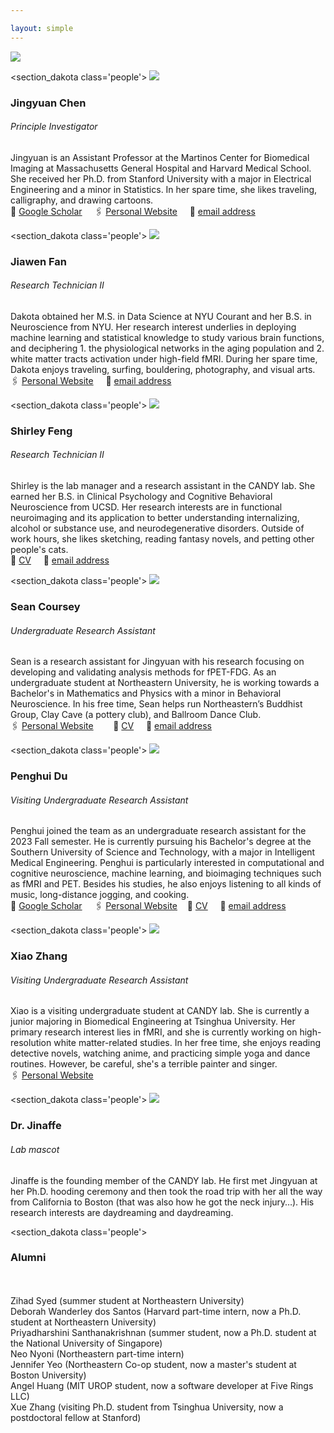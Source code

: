 ```yaml
---

layout: simple
---
```


<div class='logo'>
	<div class='logo-wrap'>
	<img src="/images/Labupdate0718.png" >
</div>
</div>


<section_dakota class='people'>
	<img src="/images/Jingyuan.png">
	<div class='text'> 
	<h3>Jingyuan Chen</h3>
	<h6><em>Principle Investigator</em></h6>
    <p1>Jingyuan is an Assistant Professor at the Martinos Center for Biomedical Imaging at Massachusetts General Hospital and Harvard Medical School. She received her Ph.D. from Stanford University with a major in Electrical Engineering and a minor in Statistics. In her spare time, she likes traveling, calligraphy, and drawing cartoons.<br> 
	📖  <a href = "https://scholar.google.com/citations?user=x2-XVPUAAAAJ&hl=en&oi=ao">Google Scholar</a>
    &nbsp;&nbsp;&nbsp;
	🖇  <a href = "https://sites.google.com/view/jingyuan-e-chen/about">Personal Website</a> &nbsp;&nbsp;&nbsp;
	📧 <a href = "mailto:jechen@mgh.harvard.edu">email address</a>
    </p1>
</div>
</section_dakota>



<section_dakota class='people'>
	<img src="/images/Dakota.png" >
<div class='text'> 
	<h3>Jiawen Fan</h3>
	<h6><em>Research Technician II</em></h6>
    <p1>Dakota obtained her M.S. in Data Science at NYU Courant and her B.S. in Neuroscience from NYU. Her research interest underlies in deploying machine learning and statistical knowledge to study various brain functions, and deciphering 1. the physiological networks in the aging population and 2. white matter tracts activation under high-field fMRI. During her spare time, Dakota enjoys traveling, surfing, bouldering, photography, and visual arts. <br> 
    	🖇  <a href = "https://dakotafan.github.io/Portfolio/">Personal Website</a> &nbsp;&nbsp;&nbsp;
	📧 <a href = "mailto:jfan0@mgh.harvard.edu">email address</a>
    </p1> 
</div>
</section_dakota>


<section_dakota class='people'>
	<img src="/images/shirley.png" >
<div class='text'> 
	<h3>Shirley Feng</h3>
	<h6><em>Research Technician II</em></h6>
    <p1>Shirley is the lab manager and a research assistant in the CANDY lab. She earned her B.S. in Clinical Psychology and Cognitive Behavioral Neuroscience from UCSD. Her research interests are in functional neuroimaging and its application to better understanding internalizing, alcohol or substance use, and neurodegenerative disorders. Outside of work hours, she likes sketching, reading fantasy novels, and petting other people's cats. <br> 
	📄  <a href= "https://www.jechenlab.com/assets/Shirley_CV.pdf">CV</a> &nbsp;&nbsp;&nbsp;
	📧 <a href = "mailto:sfeng3@mgh.harvard.edu">email address</a>
    </p1> 
</div>
</section_dakota>



<section_dakota class='people'>
	<img src="/images/Sean.png" >
	<div class='text'> 
	<h3>Sean Coursey</h3>
	<h6><em>Undergraduate Research Assistant</em></h6>
    <p1>Sean is a research assistant for Jingyuan with his research focusing on developing and validating analysis methods for fPET-FDG. As an undergraduate student at Northeastern University, he is working towards a Bachelor's in Mathematics and Physics with a minor in Behavioral Neuroscience. In his free time, Sean helps run Northeastern’s Buddhist Group, Clay Cave (a pottery club), and Ballroom Dance Club.<br> 
	🖇  <a href = "https://www.seancoursey.com/">Personal Website</a> &nbsp;&nbsp;
    &nbsp;&nbsp;&nbsp;
	📄  <a href= "https://drive.google.com/file/d/1gNcb_G67HjOkPChk0lYX44-ITdEf6wLM/view">CV</a> &nbsp;&nbsp;&nbsp;
	📧 <a href = "mailto:SCOURSEY@mgh.harvard.edu">email address</a>
    </p1> 
</div>
</section_dakota>


<section_dakota class='people'>
	<img src="/images/Penghui.png" >
<div class='text'> 
	<h3>Penghui Du</h3>
	<h6><em>Visiting Undergraduate Research Assistant</em></h6>
    <p1>Penghui joined the team as an undergraduate research assistant for the 2023 Fall semester. He is currently pursuing his Bachelor's degree at the Southern University of Science and Technology, with a major in Intelligent Medical Engineering. Penghui is particularly interested in computational and cognitive neuroscience, machine learning, and bioimaging techniques such as fMRI and PET. Besides his studies, he also enjoys listening to all kinds of music, long-distance jogging, and cooking.<br> 
	📖  <a href = "https://scholar.google.com/citations?hl=zh-CN&user=RMFYKDYAAAAJ&view_op=list_works&gmla=ABEO0YpFxJq8w-fxYbaoNpDQh90oNAkj7t9EYk-ip4E_TzYhk62QxTuIRPomkLY1YLSSnY9Bbfts6MivJ5oLLy2vx5ZefZdSpexTZVX5ibI">Google Scholar</a>
    &nbsp;&nbsp;&nbsp;
	🖇  <a href = "https://penghui-du.com/">Personal Website</a>&nbsp;&nbsp;&nbsp;
	📄  <a href= "https://penghui-du.com/uploads/resume.pdf">CV</a> &nbsp;&nbsp;&nbsp;
	📧 <a href = "mailto:pedu@mgh.harvard.edu">email address</a>
    </p1> 
</div>
</section_dakota>

<section_dakota class='people'>
	<img src="/images/XiaoZhang.png" >
<div class='text'> 
	<h3>Xiao Zhang</h3>
	<h6><em>Visiting Undergraduate Research Assistant</em></h6>
    <p1>Xiao is a visiting undergraduate student at CANDY lab. She is currently a junior majoring in Biomedical Engineering at Tsinghua University. Her primary research interest lies in fMRI, and she is currently working on high-resolution white matter-related studies. In her free time, she enjoys reading detective novels, watching anime, and practicing simple yoga and dance routines. However, be careful, she's a terrible painter and singer. <br> 
    	🖇  <a href = "https://xzy-xyz.github.io/">Personal Website</a>
    </p1> 
</div>
</section_dakota>

<section_dakota class='people'>
	<img src="/images/giraffe.png" >
<div class='text'> 
	<h3>Dr. Jinaffe</h3>
	<h6><em>Lab mascot</em></h6>
    <p1>Jinaffe is the founding member of the CANDY lab. He first met Jingyuan at her Ph.D. hooding ceremony and then took the road trip with her all the way from California to Boston (that was also how he got the neck injury…). His research interests are daydreaming and daydreaming.  </p1>  
</div>
</section_dakota>




<section_dakota class='people'>

<div class='alumni'> 
		<h3>Alumni</h3>
		<br>
<br>
    <p1> 
Zihad Syed (summer student at Northeastern University)<br>
Deborah Wanderley dos Santos (Harvard part-time intern, now a Ph.D. student at Northeastern University)<br>
Priyadharshini Santhanakrishnan (summer student, now a Ph.D. student at the National University of Singapore)<br>
Neo Nyoni (Northeastern part-time intern)<br>
Jennifer Yeo (Northeastern Co-op student, now a master's student at Boston University)<br>
Angel Huang (MIT UROP student, now a software developer at Five Rings LLC)<br>
Xue Zhang (visiting Ph.D. student from Tsinghua University, now a postdoctoral fellow at Stanford)<br>
</p1>  
</div>
</section_dakota>



